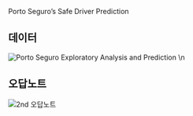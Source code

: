 Porto Seguro’s Safe Driver Prediction

## 데이터
![Porto Seguro Exploratory Analysis and Prediction](https://user-images.githubusercontent.com/74644453/153748105-b0c5b8b4-9016-4a4b-b9e7-922c18bcd8ae.png)
\n

## 오답노트

![2nd 오답노트](https://user-images.githubusercontent.com/74644453/153811948-a4668631-d54d-481b-84d2-08d50be49d84.png)
